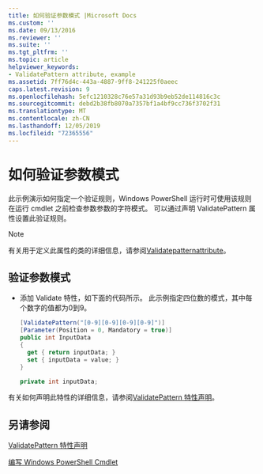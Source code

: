 ```yaml
---
title: 如何验证参数模式 |Microsoft Docs
ms.custom: ''
ms.date: 09/13/2016
ms.reviewer: ''
ms.suite: ''
ms.tgt_pltfrm: ''
ms.topic: article
helpviewer_keywords:
- ValidatePattern attribute, example
ms.assetid: 7ff76d4c-443a-4887-9ff8-241225f0aeec
caps.latest.revision: 9
ms.openlocfilehash: 5efc1210328c76e57a31d93b9eb52de114816c3c
ms.sourcegitcommit: debd2b38fb8070a7357bf1a4bf9cc736f3702f31
ms.translationtype: MT
ms.contentlocale: zh-CN
ms.lasthandoff: 12/05/2019
ms.locfileid: "72365556"
---
```

# <a name="how-to-validate-an-argument-pattern"></a>如何验证参数模式

此示例演示如何指定一个验证规则，Windows PowerShell 运行时可使用该规则在运行 cmdlet 之前检查参数参数的字符模式。 可以通过声明 ValidatePattern 属性设置此验证规则。

> [!NOTE]
> 有关用于定义此属性的类的详细信息，请参阅[Validatepatternattribute](/dotnet/api/System.Management.Automation.ValidatePatternAttribute)。

## <a name="to-validate-an-argument-pattern"></a>验证参数模式

- 添加 Validate 特性，如下面的代码所示。 此示例指定四位数的模式，其中每个数字的值都为0到9。

    ```csharp
    [ValidatePattern("[0-9][0-9][0-9][0-9]")]
    [Parameter(Position = 0, Mandatory = true)]
    public int InputData
    {
      get { return inputData; }
      set { inputData = value; }
    }

    private int inputData;
    ```

有关如何声明此特性的详细信息，请参阅[ValidatePattern 特性声明](./validatepattern-attribute-declaration.md)。

## <a name="see-also"></a>另请参阅

[ValidatePattern 特性声明](./validatepattern-attribute-declaration.md)

[编写 Windows PowerShell Cmdlet](./writing-a-windows-powershell-cmdlet.md)

